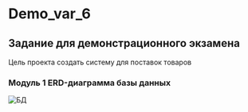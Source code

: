 # Demo_var_6
## Задание  для демонстрационного экзамена
Цель проекта создать систему для поставок товаров
### Модуль 1 ERD-диаграмма базы данных
![БД](https://github.com/lekabot/Demo_var_6/assets/75094158/b370d857-1678-4691-ac0e-140b040fb4f3)
